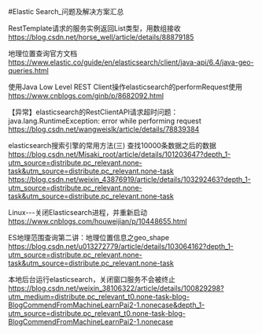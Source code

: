 #Elastic Search_问题及解决方案汇总


RestTemplate请求的服务实例返回List类型，用数组接收
https://blog.csdn.net/horse_well/article/details/88879185

地理位置查询官方文档
https://www.elastic.co/guide/en/elasticsearch/client/java-api/6.4/java-geo-queries.html

使用Java Low Level REST Client操作elasticsearch的performRequest使用
https://www.cnblogs.com/ginb/p/8682092.html

【异常】elasticsearch的RestClientAPI请求超时问题：java.lang.RuntimeException: error while performing request
https://blog.csdn.net/wangweislk/article/details/78839384

elasticsearch搜索引擎的常用方法(三) 查找10000条数据之后的数据
https://blog.csdn.net/Misaki_root/article/details/101203647?depth_1-utm_source=distribute.pc_relevant.none-task&utm_source=distribute.pc_relevant.none-task
https://blog.csdn.net/weixin_43876919/article/details/103292463?depth_1-utm_source=distribute.pc_relevant.none-task&utm_source=distribute.pc_relevant.none-task

Linux---关闭Elasticsearch进程，并重新启动
https://www.cnblogs.com/houweijian/p/10448655.html

ES地理范围查询第二讲：地理位置信息之geo_shape
https://blog.csdn.net/u013272779/article/details/103064162?depth_1-utm_source=distribute.pc_relevant.none-task&utm_source=distribute.pc_relevant.none-task

本地后台运行elasticsearch，关闭窗口服务不会被终止
https://blog.csdn.net/weixin_38106322/article/details/100829298?utm_medium=distribute.pc_relevant_t0.none-task-blog-BlogCommendFromMachineLearnPai2-1.nonecase&depth_1-utm_source=distribute.pc_relevant_t0.none-task-blog-BlogCommendFromMachineLearnPai2-1.nonecase